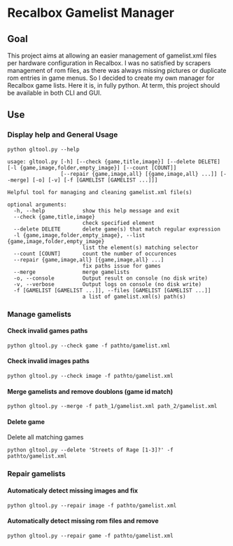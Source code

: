 # Recalbox Gamelist Manager

## Goal

This project aims at allowing an easier management of gamelist.xml files per hardware configuration in Recalbox.
I was no satisfied by scrapers management of rom files, as there was always missing pictures or duplicate rom entries in game menus. So I decided to create my own manager for Recalbox game lists. Here it is, in fully python.
At term, this project should be available in both CLI and GUI.

## Use

### Display help and General Usage

```shell
python gltool.py --help

usage: gltool.py [-h] [--check {game,title,image}] [--delete DELETE] [-l {game,image,folder,empty_image}] [--count [COUNT]]
                 [--repair {game,image,all} [{game,image,all} ...]] [--merge] [-o] [-v] [-f [GAMELIST [GAMELIST ...]]]

Helpful tool for managing and cleaning gamelist.xml file(s)

optional arguments:
  -h, --help            show this help message and exit
  --check {game,title,image}
                        check specified element
  --delete DELETE       delete game(s) that match regular expression
  -l {game,image,folder,empty_image}, --list {game,image,folder,empty_image}
                        list the element(s) matching selector
  --count [COUNT]       count the number of occurences
  --repair {game,image,all} [{game,image,all} ...]
                        fix paths issue for games
  --merge               merge gamelists
  -o, --console         Output result on console (no disk write)
  -v, --verbose         Output logs on console (no disk write)
  -f [GAMELIST [GAMELIST ...]], --files [GAMELIST [GAMELIST ...]]
                        a list of gamelist.xml(s) path(s)
```

### Manage gamelists

#### Check invalid games paths

```shell
python gltool.py --check game -f pathto/gamelist.xml
```

#### Check invalid images paths

```shell
python gltool.py --check image -f pathto/gamelist.xml
```

#### Merge gamelists and remove doublons (game id match)

```shell
python gltool.py --merge -f path_1/gamelist.xml path_2/gamelist.xml
```

#### Delete game

Delete all matching games

```shell
python gltool.py --delete 'Streets of Rage [1-3]?' -f pathto/gamelist.xml
```

### Repair gamelists

#### Automaticaly detect missing images and fix 

```shell
python gltool.py --repair image -f pathto/gamelist.xml
```

#### Automatically detect missing rom files and remove

```shell
python gltool.py --repair game -f pathto/gamelist.xml
```